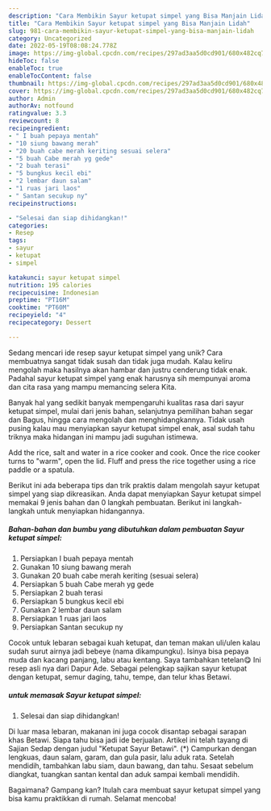 ```yaml
---
description: "Cara Membikin Sayur ketupat simpel yang Bisa Manjain Lidah"
title: "Cara Membikin Sayur ketupat simpel yang Bisa Manjain Lidah"
slug: 981-cara-membikin-sayur-ketupat-simpel-yang-bisa-manjain-lidah
category: Uncategorized
date: 2022-05-19T08:08:24.778Z
image: https://img-global.cpcdn.com/recipes/297ad3aa5d0cd901/680x482cq70/sayur-ketupat-simpel-foto-resep-utama.jpg
hideToc: false
enableToc: true
enableTocContent: false
thumbnail: https://img-global.cpcdn.com/recipes/297ad3aa5d0cd901/680x482cq70/sayur-ketupat-simpel-foto-resep-utama.jpg
cover: https://img-global.cpcdn.com/recipes/297ad3aa5d0cd901/680x482cq70/sayur-ketupat-simpel-foto-resep-utama.jpg
author: Admin
authorAv: notfound
ratingvalue: 3.3
reviewcount: 8
recipeingredient:
- " I buah pepaya mentah"
- "10 siung bawang merah"
- "20 buah cabe merah keriting sesuai selera"
- "5 buah Cabe merah yg gede"
- "2 buah terasi"
- "5 bungkus kecil ebi"
- "2 lembar daun salam"
- "1 ruas jari laos"
- " Santan secukup ny"
recipeinstructions:

- "Selesai dan siap dihidangkan!"
categories:
- Resep
tags:
- sayur
- ketupat
- simpel

katakunci: sayur ketupat simpel 
nutrition: 195 calories
recipecuisine: Indonesian
preptime: "PT16M"
cooktime: "PT60M"
recipeyield: "4"
recipecategory: Dessert

---
```





Sedang mencari ide resep sayur ketupat simpel yang unik? Cara membuatnya sangat tidak susah dan tidak juga mudah. Kalau keliru mengolah maka hasilnya akan hambar dan justru cenderung tidak enak. Padahal sayur ketupat simpel yang enak harusnya sih mempunyai aroma dan cita rasa yang mampu memancing selera Kita.





Banyak hal yang sedikit banyak mempengaruhi kualitas rasa dari sayur ketupat simpel, mulai dari jenis bahan, selanjutnya pemilihan bahan segar dan Bagus, hingga cara mengolah dan menghidangkannya. Tidak usah pusing kalau mau menyiapkan sayur ketupat simpel enak,      asal sudah tahu triknya maka hidangan ini mampu jadi suguhan istimewa.














Add the rice, salt and water in a rice cooker and cook. Once the rice cooker turns to &#34;warm&#34;, open the lid. Fluff and press the rice together using a rice paddle or a spatula.






Berikut ini ada beberapa tips dan trik praktis dalam mengolah sayur ketupat simpel yang siap dikreasikan. Anda dapat menyiapkan Sayur ketupat simpel memakai 9 jenis bahan dan 0 langkah pembuatan. Berikut ini langkah-langkah untuk menyiapkan hidangannya.

<!--inarticleads1-->

##### Bahan-bahan dan bumbu yang dibutuhkan dalam pembuatan Sayur ketupat simpel:

1. Persiapkan  I buah pepaya mentah
1. Gunakan 10 siung bawang merah
1. Gunakan 20 buah cabe merah keriting (sesuai selera)
1. Persiapkan 5 buah Cabe merah yg gede
1. Persiapkan 2 buah terasi
1. Persiapkan 5 bungkus kecil ebi
1. Gunakan 2 lembar daun salam
1. Persiapkan 1 ruas jari laos
1. Persiapkan  Santan secukup ny


Cocok untuk lebaran sebagai kuah ketupat, dan teman makan uli/ulen kalau sudah surut airnya jadi bebeye (nama dikampungku). Isinya bisa pepaya muda dan kacang panjang, labu atau kentang. Saya tambahkan tetelan😋 Ini resep asli nya dari Dapur Ade. Sebagai pelengkap sajikan sayur ketupat dengan ketupat, semur daging, tahu, tempe, dan telur khas Betawi. 

<!--inarticleads2-->

#####  untuk memasak Sayur ketupat simpel:


1. Selesai dan siap dihidangkan!

Di luar masa lebaran, makanan ini juga cocok disantap sebagai sarapan khas Betawi. Siapa tahu bisa jadi ide berjualan. Artikel ini telah tayang di Sajian Sedap dengan judul &#34;Ketupat Sayur Betawi&#34;. (*) Campurkan dengan lengkuas, daun salam, garam, dan gula pasir, lalu aduk rata. Setelah mendidih, tambahkan labu siam, daun bawang, dan tahu. Sesaat sebelum diangkat, tuangkan santan kental dan aduk sampai kembali mendidih. 

Bagaimana? Gampang kan? Itulah cara membuat sayur ketupat simpel yang bisa kamu praktikkan di rumah. Selamat mencoba!
